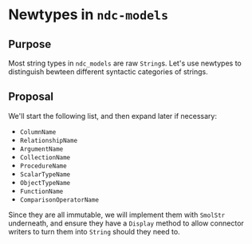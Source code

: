 # Newtypes in `ndc-models`

## Purpose

Most string types in `ndc_models` are raw `String`s. Let's use newtypes to distinguish bewteen different syntactic categories of strings.

## Proposal

We'll start the following list, and then expand later if necessary:

- `ColumnName`
- `RelationshipName`
- `ArgumentName`
- `CollectionName`
- `ProcedureName`
- `ScalarTypeName`
- `ObjectTypeName`
- `FunctionName`
- `ComparisonOperatorName`

Since they are all immutable, we will implement them with `SmolStr` underneath, and ensure they have a `Display` method to allow connector writers to turn them into `String` should they need to.

